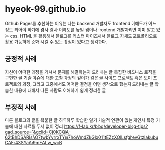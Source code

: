 # hyeok-99.github.io
Github Pages를 추천하는 이유는 나는 backend 개발자도 frontend 이해도가 어느 정도 되어야 하기에 겸사 겸사 이해도를 높일 겸이나 frontend 개발자라면 이미 알고 있는 css, HTML 을 활용해서 블로그를 커스터 마이즈해서 블로그 자체도 포트폴리오로 활용 가능하게 승화 시킬 수 있는 장점이 있다고 생각한다.
## 긍정적 사례
자신이 어떠한 과정을 거쳐서 문제를 해결하는지 드러내는 글
복잡한 비즈니스 로직을 구현한 글
기술 이슈에 대한 고찰 과정의 깊이가 깊은 글
사이드 프로젝트 혹은 토이 프로젝트의 과정, 그리고 그중에서도 어떠한 결정을 어떤 생각으로 했는지 드러내는 글
학습한 내용에 대해서 다른 사람도 이해하기 쉽게 정리한 글
## 부정적 사례
다른 블로그의 글을 복붙한 글
하루하루 학습한 일기
기술적 연관이 없는 개인사
특정 기술에 대한 자료를 두서 없이 정리
 https://f-lab.kr/blog/developer-blog-tips?gad_source=1&gclid=Cj0KCQiA-62tBhDSARIsAO7twbYvrrxTYm7hoWmdZkGIxO11tEZzXOlLsfghevGtzIakubuCAFr43SYaAr9mEALw_wcB
